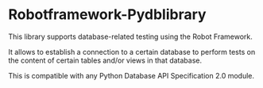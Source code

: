 Robotframework-Pydblibrary
==========================

This library supports database-related testing using the Robot Framework.

It allows to establish a connection to a certain database to perform tests on the content of certain tables and/or views in that database.

This is compatible with any Python Database API Specification 2.0 module.
